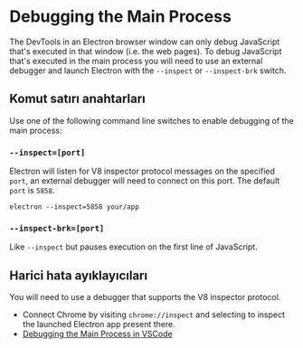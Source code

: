 # Debugging the Main Process

The DevTools in an Electron browser window can only debug JavaScript that's executed in that window (i.e. the web pages). To debug JavaScript that's executed in the main process you will need to use an external debugger and launch Electron with the `--inspect` or `--inspect-brk` switch.

## Komut satırı anahtarları

Use one of the following command line switches to enable debugging of the main process:

### `--inspect=[port]`

Electron will listen for V8 inspector protocol messages on the specified `port`, an external debugger will need to connect on this port. The default `port` is `5858`.

```shell
electron --inspect=5858 your/app
```

### `--inspect-brk=[port]`

Like `--inspect` but pauses execution on the first line of JavaScript.

## Harici hata ayıklayıcıları

You will need to use a debugger that supports the V8 inspector protocol.

- Connect Chrome by visiting `chrome://inspect` and selecting to inspect the launched Electron app present there.
- [Debugging the Main Process in VSCode](debugging-main-process-vscode.md)